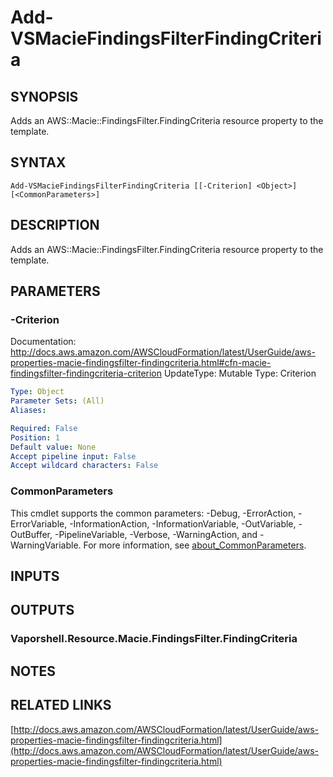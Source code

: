 # Add-VSMacieFindingsFilterFindingCriteria

## SYNOPSIS
Adds an AWS::Macie::FindingsFilter.FindingCriteria resource property to the template.

## SYNTAX

```
Add-VSMacieFindingsFilterFindingCriteria [[-Criterion] <Object>] [<CommonParameters>]
```

## DESCRIPTION
Adds an AWS::Macie::FindingsFilter.FindingCriteria resource property to the template.

## PARAMETERS

### -Criterion
Documentation: http://docs.aws.amazon.com/AWSCloudFormation/latest/UserGuide/aws-properties-macie-findingsfilter-findingcriteria.html#cfn-macie-findingsfilter-findingcriteria-criterion
UpdateType: Mutable
Type: Criterion

```yaml
Type: Object
Parameter Sets: (All)
Aliases:

Required: False
Position: 1
Default value: None
Accept pipeline input: False
Accept wildcard characters: False
```

### CommonParameters
This cmdlet supports the common parameters: -Debug, -ErrorAction, -ErrorVariable, -InformationAction, -InformationVariable, -OutVariable, -OutBuffer, -PipelineVariable, -Verbose, -WarningAction, and -WarningVariable. For more information, see [about_CommonParameters](http://go.microsoft.com/fwlink/?LinkID=113216).

## INPUTS

## OUTPUTS

### Vaporshell.Resource.Macie.FindingsFilter.FindingCriteria
## NOTES

## RELATED LINKS

[http://docs.aws.amazon.com/AWSCloudFormation/latest/UserGuide/aws-properties-macie-findingsfilter-findingcriteria.html](http://docs.aws.amazon.com/AWSCloudFormation/latest/UserGuide/aws-properties-macie-findingsfilter-findingcriteria.html)

